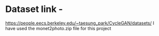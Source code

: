 # Dataset link -
https://people.eecs.berkeley.edu/~taesung_park/CycleGAN/datasets/
I have used the monet2photo.zip file for this project
